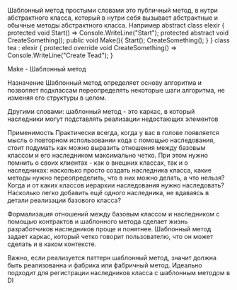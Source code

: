 ﻿Шаблонный метод простыми словами это публичный метод, в нутри абстрактного класса, который в нутри себя вызывает абстрактные и обычные методы абстрактного класса.
Например 
abstract class elexir
{
	protected void Start() => Console.WriteLine("Start");
	protected abstract void CreateSomething();
	public void Make(){
		Start();
		CreateSomething();
	}
}
class tea : elexir
{
	protected override void CreateSomething() => Console.WriteLine("Create Tead");
}

Make - Шаблонный метод


Назначение
Шаблонный метод определяет основу алгоритма и позволяет подклассам переопределять некоторые шаги алгоритма, не изменяя его структуры в целом.

Другими словами: шаблонный метод - это каркас, в который наследники могут подставлять реализации недостающих элементов

Применимость
Практически всегда, когда у вас в голове появляется мысль о повторном использовании кода с помощью наследования, 
стоит подумать как можно выразить отношения между базовым классом и его наследником максимально четко. 
При этом нужно помнить о своих клиентах - как о внешних классах, так и о наследниках: насколько просто создать наследника класса,
какие методы нужно переопределить, что в них можно делать, а что нельзя? Когда и от каких классов иерархии наследования нужно наследовать?
Насколько легко добавить ещё одного наследника, не вдаваясь в детали реализации базового класса?

Формализация отношений между базовым классом и наследником с помощью контрактов и шаблонного метода сделает жизнь разработчиков наследников
проще и понятнее. Шаблонный метод задает каркас, который четко говорит пользователю, что он может сделать и в каком контексте.

Важно, если реализуется паттерн шаблонный метод, значит должна быть реализованна и фабрика или фабричный метод. Идеально подходит для регистрации наследников класса с шаблонным методом в DI
